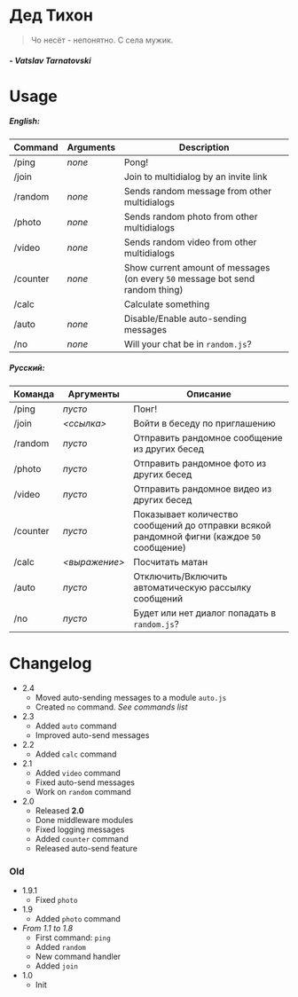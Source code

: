 # Дед Тихон

> Чо несёт - непонятно. С села мужик. 
##### *- Vatslav Tarnatovski*

# Usage

##### English:

Command | Arguments | Description
------------ | ------------- | -------------
/ping | *none* | Pong!
/join | *<link>* | Join to multidialog by an invite link
/random | *none* | Sends random message from other multidialogs
/photo | *none* | Sends random photo from other multidialogs
/video | *none* | Sends random video from other multidialogs
/counter | *none* | Show current amount of messages (on every `50` message bot send random thing)
/calc | *<expression>* | Calculate something
/auto | *none* | Disable/Enable auto-sending messages
/no | *none* | Will your chat be in `random.js`?

##### Русский:

Команда | Аргументы | Описание
------------ | ------------- | -------------
/ping | *пусто* | Понг!
/join | *<ссылка>* | Войти в беседу по приглашению
/random | *пусто* | Отправить рандомное сообщение из других бесед
/photo | *пусто* | Отправить рандомное фото из других бесед
/video | *пусто* | Отправить рандомное видео из других бесед
/counter | *пусто* | Показывает количество сообщений до отправки всякой рандомной фигни (каждое `50` сообщение)
/calc | *<выражение>* | Посчитать матан
/auto | *пусто* | Отключить/Включить автоматическую рассылку сообщений
/no | *пусто* | Будет или нет диалог попадать в `random.js`?

# Changelog
- 2.4
  - Moved auto-sending messages to a module `auto.js`
  - Created `no` command. *See commands list*
- 2.3
  - Added `auto` command
  - Improved auto-send messages
- 2.2
  - Added `calc` command
- 2.1
  - Added `video` command
  - Fixed auto-send messages
  - Work on `random` command
- 2.0
  - Released **2.0**
  - Done middleware modules
  - Fixed logging messages
  - Added `counter` command
  - Released auto-send feature

### Old

- 1.9.1
  - Fixed `photo`
- 1.9
  - Added `photo` command
- *From 1.1 to 1.8*
  - First command: `ping`
  - Added `random`
  - New command handler
  - Added `join`
- 1.0
  - Init